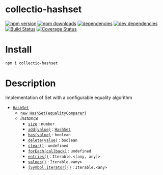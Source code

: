 # collectio-hashset

[![npm version](https://badge.fury.io/js/collectio-hashset.svg)](https://www.npmjs.com/package/collectio-hashset)
[![npm downloads](https://img.shields.io/npm/dt/collectio-hashset.svg)](https://www.npmjs.com/package/collectio-hashset)
[![dependencies](https://img.shields.io/david/litichevskiydv/collectio-hashset.svg)](https://www.npmjs.com/package/collectio-hashset)
[![dev dependencies](https://img.shields.io/david/dev/litichevskiydv/collectio-hashset.svg)](https://www.npmjs.com/package/collectio-hashset)
[![Build Status](https://travis-ci.org/litichevskiydv/collectio-hashset.svg?branch=master)](https://travis-ci.org/litichevskiydv/collectio-hashset)
[![Coverage Status](https://coveralls.io/repos/github/litichevskiydv/collectio-hashset/badge.svg?branch=master)](https://coveralls.io/github/litichevskiydv/collectio-hashset?branch=master)

# Install

`npm i collectio-hashset`

# Description

Implementation of Set with a configurable equality algorithm

- [`HashSet`](https://github.com/litichevskiydv/collectio-hashset/wiki/HashSet)
  - [`new HashSet(equalityComparer)`](https://github.com/litichevskiydv/collectio-hashset/wiki/constructor)
  - _instance_
    - [`size`](https://github.com/litichevskiydv/collectio-hashset/wiki/size) : <code>number</code>
    - [`add(value)`](https://github.com/litichevskiydv/collectio-hashset/wiki/add) : [<code>HashSet</code>](https://github.com/litichevskiydv/collectio-hashset/wiki/HashSet)
    - [`has(value)`](https://github.com/litichevskiydv/collectio-hashset/wiki/has) : <code>boolean</code>
    - [`delete(value)`](https://github.com/litichevskiydv/collectio-hashset/wiki/delete) : <code>boolean</code>
    - [`clear()`](https://github.com/litichevskiydv/collectio-hashset/wiki/clear) : <code>undefined</code>
    - [`forEach(callback)`](https://github.com/litichevskiydv/collectio-hashset/wiki/forEach) : <code>undefined</code>
    - [`entries()`](https://github.com/litichevskiydv/collectio-hashset/wiki/entries) : <code>Iterable.&lt;[any, any]&gt;</code>
    - [`values()`](https://github.com/litichevskiydv/collectio-hashset/wiki/values) : <code>Iterable.&lt;any&gt;</code>
    - [`[Symbol.iterator]()`](https://github.com/litichevskiydv/collectio-hashset/wiki/Symbol.iterator) : <code>Iterable.&lt;any&gt;</code>
